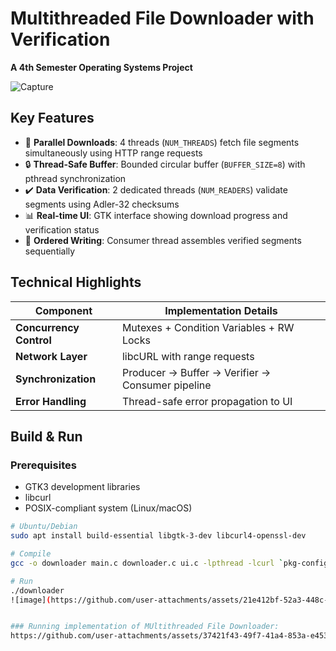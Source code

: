 # Multithreaded File Downloader with Verification

**A 4th Semester Operating Systems Project**  

![Capture](https://github.com/user-attachments/assets/182127af-6950-47cb-913d-0dbf8a10322a)


## Key Features
- 🚀 **Parallel Downloads**: 4 threads (`NUM_THREADS`) fetch file segments simultaneously using HTTP range requests
- 🔒 **Thread-Safe Buffer**: Bounded circular buffer (`BUFFER_SIZE=8`) with pthread synchronization
- ✔️ **Data Verification**: 2 dedicated threads (`NUM_READERS`) validate segments using Adler-32 checksums
- 📊 **Real-time UI**: GTK interface showing download progress and verification status
- 💾 **Ordered Writing**: Consumer thread assembles verified segments sequentially

## Technical Highlights
| Component              | Implementation Details |
|------------------------|------------------------|
| **Concurrency Control** | Mutexes + Condition Variables + RW Locks |
| **Network Layer**       | libcURL with range requests |
| **Synchronization**     | Producer → Buffer → Verifier → Consumer pipeline |
| **Error Handling**      | Thread-safe error propagation to UI |

## Build & Run
### Prerequisites
- GTK3 development libraries
- libcurl
- POSIX-compliant system (Linux/macOS)

```bash
# Ubuntu/Debian
sudo apt install build-essential libgtk-3-dev libcurl4-openssl-dev

# Compile
gcc -o downloader main.c downloader.c ui.c -lpthread -lcurl `pkg-config --cflags --libs gtk+-3.0`

# Run
./downloader
![image](https://github.com/user-attachments/assets/21e412bf-52a3-448c-bc57-d07407977965)


### Running implementation of MUltithreaded File Downloader:
https://github.com/user-attachments/assets/37421f43-49f7-41a4-853a-e453ae192185

